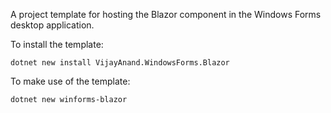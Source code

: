 A project template for hosting the Blazor component in the Windows Forms desktop application.

To install the template:

```shell
dotnet new install VijayAnand.WindowsForms.Blazor
```

To make use of the template:

```shell
dotnet new winforms-blazor
```
